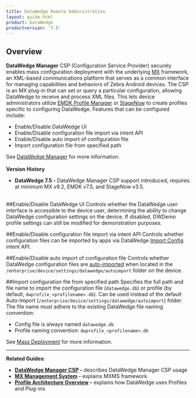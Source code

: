 ```yaml
---
title: DataWedge Remote Administration
layout: guide.html
product: DataWedge
productversion: '7.5'
---
```


## Overview
**DataWedge Manager** CSP (Configuration Service Provider) securely enables mass configuration deployment with the underlying [MX](/mx/overview) framework, an XML-based communications platform that serves as a common interface for managing capabilities and behaviors of Zebra Android devices. The CSP is an MX plug-in that can set or query a particular configuration, allowing DataWedge to receive and process XML files. This lets device administrators utilize [EMDK Profile Manager](/emdk-for-android/latest/guide/profile-manager-guides) or [StageNow](/stagenow) to create profiles specific to configuring DataWedge. Features that can be configured include:
* Enable/Disable DataWedge UI
* Enable/Disable configuration file import via intent API
* Enable/Disable auto import of configuration file
* Import configuration file from specified path<br>

See [DataWedge Manager](/mx/datawedgemgr/) for more information.
<br><br>
**Version History**
* **DataWedge 7.5 -** DataWedge Manager CSP support introduced, requires at minimum MX v9.2, EMDK v7.5, and StageNow v3.5.
<br>
##Enable/Disable DataWedge UI
Controls whether the DataWedge user interface is accessible to the device user, determining the ability to change DataWedge configuration settings on the device. If disabled, DWDemo profile settings can still be modified for demonstration purposes. 

##Enable/Disable configuration file import via intent API
Controls whether configuration files can be imported by apps via DataWedge [Import Config](../api/importconfig) intent API. 

##Enable/Disable auto import of configuration file
Controls whether DataWedge configuration files are [auto-imported](../settings#autoimport) when located in the `/enterprise/device/settings/datawedge/autoimport` folder on the device.

##Import configuration file from specified path
Specifies the full path and file name to import the configuration file (`datawedge.db`) or profile (by default, `dwprofile_<profilename>.db`). Can be used instead of the default Auto-Import (`/enterprise/device/settings/datawedge/autoimport`) folder. The file name must adhere to the existing DataWedge file naming convention: 
* Config file is always named `datawedge.db`
* Profile naming convention: `dwprofile_<profilename>.db`<br>



See [Mass Deployment](../settings#massdeployment) for more information.

-----

**Related Guides**: 

* **[DataWedge Manager CSP](/mx/datawedgemgr) -** describes DataWedge Manager CSP usage
* **[MX Management System](/mx) -** explains MXMS framework
* **[Profile Architecture Overview](../overview) -** explains how DataWedge uses Profiles and Plug-ins


